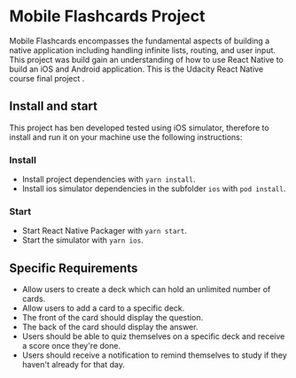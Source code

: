 # Mobile Flashcards Project

Mobile Flashcards encompasses the fundamental aspects of building a native application including handling infinite lists, routing, and user input. This project was build gain an understanding of how to use React Native to build an iOS and Android application.
This is the Udacity React Native course final project .

## Install and start

This project has ben developed tested using iOS simulator, therefore to install and run it on your machine use the following instructions:

### Install

- Install project dependencies with `yarn install`.
- Install ios simulator dependencies in the subfolder `ios` with `pod install`.

### Start

- Start React Native Packager with `yarn start`.
- Start the simulator with `yarn ios`.

## Specific Requirements

- Allow users to create a deck which can hold an unlimited number of cards.
- Allow users to add a card to a specific deck.
- The front of the card should display the question.
- The back of the card should display the answer.
- Users should be able to quiz themselves on a specific deck and receive a score once they're done.
- Users should receive a notification to remind themselves to study if they haven't already for that day.
